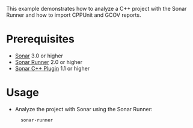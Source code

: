 This example demonstrates how to analyze a C++ project with the Sonar Runner and how to import CPPUnit and GCOV reports.

Prerequisites
=============
* [Sonar](http://www.sonarsource.org/downloads/) 3.0 or higher
* [Sonar Runner](http://docs.codehaus.org/display/SONAR/Installing+and+Configuring+Sonar+Runner) 2.0 or higher
* [Sonar C++ Plugin](http://www.sonarsource.com/products/plugins/languages/cpp/) 1.1 or higher

Usage
=====
* Analyze the project with Sonar using the Sonar Runner:

        sonar-runner
